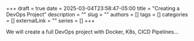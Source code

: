 +++ 
draft = true
date = 2025-03-04T23:58:47-05:00
title = "Creating a DevOps Project"
description = ""
slug = ""
authors = []
tags = []
categories = []
externalLink = ""
series = []
+++

We will create a full DevOps project with Docker, K8s, CICD Pipelines...